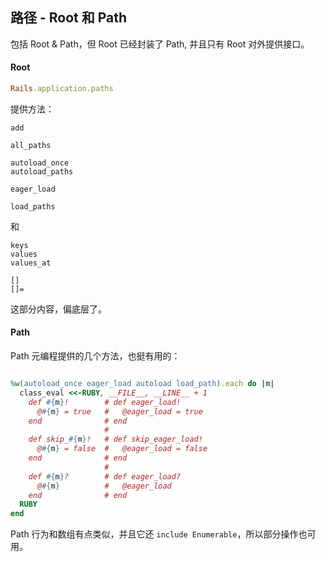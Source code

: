 ## 路径 - Root 和 Path

包括 Root & Path，但 Root 已经封装了 Path, 并且只有 Root 对外提供接口。

#### Root

```ruby
Rails.application.paths
```

提供方法：

```
add

all_paths

autoload_once
autoload_paths

eager_load

load_paths
```

和

```
keys
values
values_at

[]
[]=
```

这部分内容，偏底层了。

#### Path

Path 元编程提供的几个方法，也挺有用的：

```ruby

%w(autoload_once eager_load autoload load_path).each do |m|
  class_eval <<-RUBY, __FILE__, __LINE__ + 1
    def #{m}!        # def eager_load!
      @#{m} = true   #   @eager_load = true
    end              # end
                     #
    def skip_#{m}!   # def skip_eager_load!
      @#{m} = false  #   @eager_load = false
    end              # end
                     #
    def #{m}?        # def eager_load?
      @#{m}          #   @eager_load
    end              # end
  RUBY
end
```

Path 行为和数组有点类似，并且它还 `include Enumerable`，所以部分操作也可用。


